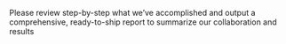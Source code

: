 Please review step-by-step what we’ve accomplished and output a comprehensive, ready-to-ship report to summarize our collaboration and results
